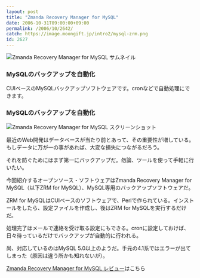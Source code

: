 ```yaml
---
layout: post
title: "Zmanda Recovery Manager for MySQL"
date: 2006-10-31T09:00:00+09:00
permalink: /2006/10/2642/
catch: https://image.moongift.jp/intro2/mysql-zrm.png
id: 2627
---
```

 ![Zmanda Recovery Manager for MySQL サムネイル](https://image.moongift.jp/intro2/mysql-zrm.t.png "Zmanda Recovery Manager for MySQL サムネイル")
  

### MySQLのバックアップを自動化
  
CUIベースのMySQLバックアップソフトウェアです。cronなどで自動処理にできます。  
<!--more-->  

### MySQLのバックアップを自動化
  

![Zmanda Recovery Manager for MySQL スクリーンショット](https://image.moongift.jp/intro2/mysql-zrm.png "Zmanda Recovery Manager for MySQL スクリーンショット")

  

最近のWeb開発はデータベースが当たり前とあって、その重要性が増している。もしデータに万が一の事があれば、大変な損失につながるだろう。

  

それを防ぐためにはまず第一にバックアップだ。勿論、ツールを使って手軽に行いたい。

  

今回紹介するオープンソース・ソフトウェアはZmanda Recovery Manager for MySQL（以下ZRM for MySQL）、MySQL専用のバックアップソフトウェアだ。

  

ZRM for MySQLはCUIベースのソフトウェアで、Perlで作られている。インストールをしたら、設定ファイルを作成し、後はZRM for MySQLを実行するだけだ。

  

処理完了はメールで連絡を受け取る設定にもできる。cronに設定しておけば、日々待っているだけでバックアップが自動的に行われる。

  

尚、対応しているのはMySQL 5.0以上のようだ。手元の4.1系ではエラーが出てしまった（原因は違う所かも知れないが）。

  

[Zmanda Recovery Manager for MySQL レビュー](http://oss.moongift.jp/review/i-2643.html)はこちら

